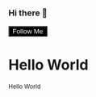 ### Hi there 👋
<button style="background:black;color:#ffffff">Follow Me</button>
<h1>Hello World</h1>
<small>Hello World</small>
